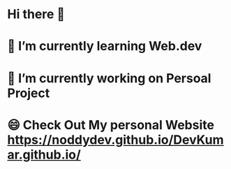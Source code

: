 # Hi there 👋
# 🌱 I’m currently learning Web.dev 
# 🔭 I’m currently working on Persoal Project
# 😄 Check Out My personal Website https://noddydev.github.io/DevKumar.github.io/
